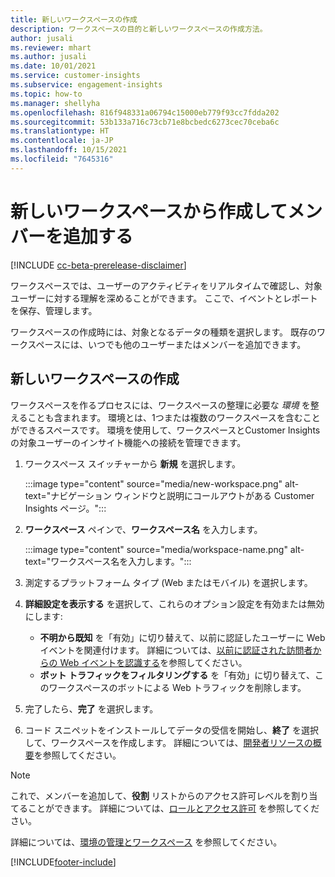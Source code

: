 ```yaml
---
title: 新しいワークスペースの作成
description: ワークスペースの目的と新しいワークスペースの作成方法。
author: jusali
ms.reviewer: mhart
ms.author: jusali
ms.date: 10/01/2021
ms.service: customer-insights
ms.subservice: engagement-insights
ms.topic: how-to
ms.manager: shellyha
ms.openlocfilehash: 816f948331a06794c15000eb779f93cc7fdda202
ms.sourcegitcommit: 53b133a716c73cb71e8bcbedc6273cec70ceba6c
ms.translationtype: HT
ms.contentlocale: ja-JP
ms.lasthandoff: 10/15/2021
ms.locfileid: "7645316"
---
```

# <a name="create-a-new-workspace-and-add-members"></a>新しいワークスペースから作成してメンバーを追加する

[!INCLUDE [cc-beta-prerelease-disclaimer](includes/cc-beta-prerelease-disclaimer.md)]

ワークスペースでは、ユーザーのアクティビティをリアルタイムで確認し、対象ユーザーに対する理解を深めることができます。 ここで、イベントとレポートを保存、管理します。

ワークスペースの作成時には、対象となるデータの種類を選択します。 既存のワークスペースには、いつでも他のユーザーまたはメンバーを追加できます。 

## <a name="create-a-new-workspace"></a>新しいワークスペースの作成

ワークスペースを作るプロセスには、ワークスペースの整理に必要な *環境* を整えることも含まれます。 環境とは、1つまたは複数のワークスペースを含むことができるスペースです。 環境を使用して、ワークスペースとCustomer Insights の対象ユーザーのインサイト機能への接続を管理できます。

1. ワークスペース スイッチャーから **新規** を選択します。

   :::image type="content" source="media/new-workspace.png" alt-text="ナビゲーション ウィンドウと説明にコールアウトがある Customer Insights ページ。":::

1. **ワークスペース** ペインで、**ワークスペース名** を入力します。

   :::image type="content" source="media/workspace-name.png" alt-text="ワークスペース名を入力します。":::

1. 測定するプラットフォーム タイプ (Web またはモバイル) を選択します。

1. **詳細設定を表示する** を選択して、これらのオプション設定を有効または無効にします:

   - **不明から既知** を「有効」に切り替えて、以前に認証したユーザーに Web イベントを関連付けます。 詳細については、[以前に認証された訪問者からの Web イベントを認識する](unknown-to-known.md)を参照してください。
   - **ボット トラフィックをフィルタリングする** を「有効」に切り替えて、このワークスペースのボットによる Web トラフィックを削除します。 

1. 完了したら、**完了** を選択します。 

1. コード スニペットをインストールしてデータの受信を開始し、**終了** を選択して、ワークスペースを作成します。 詳細については、[開発者リソースの概要](developer-resources.md)を参照してください。

> [!NOTE]
> これで、メンバーを追加して、**役割** リストからのアクセス許可レベルを割り当てることができます。 詳細については、[ロールとアクセス許可](user-roles.md) を参照してください。 

詳細については、[環境の管理とワークスペース](manage-environments-workspaces.md) を参照してください。


[!INCLUDE[footer-include](../includes/footer-banner.md)]
